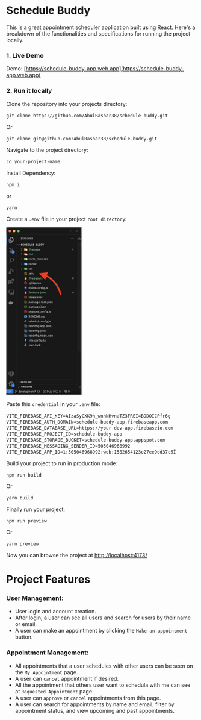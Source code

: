 # Schedule Buddy

This is a great appointment scheduler application built using React. Here's a breakdown of the functionalities and specifications for running the project locally.

### 1. Live Demo
Demo: [https://schedule-buddy-app.web.app](https://schedule-buddy-app.web.app)

### 2. Run it locally
Clone the repository into your projects directory:
```
git clone https://github.com/AbulBashar38/schedule-buddy.git
```
Or
```
git clone git@github.com:AbulBashar38/schedule-buddy.git
```
Navigate to the project directory:
```
cd your-project-name
```
Install Dependency:
```
npm i
```
or 
```
yarn
```
Create a `.env` file in your project `root directory`:

<img src="./src/assets/images/env.png" alt="env" width="200"/>

Paste this `credential` in your `.env` file:

```.env
VITE_FIREBASE_API_KEY=AIzaSyCXK9h_wnhNHvnaTZ3FREI4BDDOICPfr6g
VITE_FIREBASE_AUTH_DOMAIN=schedule-buddy-app.firebaseapp.com
VITE_FIREBASE_DATABASE_URL=https://your-dev-app.firebaseio.com
VITE_FIREBASE_PROJECT_ID=schedule-buddy-app
VITE_FIREBASE_STORAGE_BUCKET=schedule-buddy-app.appspot.com
VITE_FIREBASE_MESSAGING_SENDER_ID=505046968992
VITE_FIREBASE_APP_ID=1:505046968992:web:1582654123e27ee9dd37c5Ï

```
Build your project to run in production mode:
```
npm run build
```
Or
```
yarn build
```
Finally run your project:
```
npm run preview
```
Or
```
yarn preview
```
Now you can browse the project at [http://localhost:4173/](http://localhost:4173/)

# Project Features

### User Management:
- User login and account creation.
- After login, a user can see all users and search for users by their name or email.
- A user can make an appointment by clicking the ``Make an appointment`` button.

### Appointment Management:
- All appointments that a user schedules with other users can be seen on the `My Appointment` page.
- A user can `cancel` appointment if desired.
- All the appointment that others user want to schedula with me can see at `Requested Appointment` page.
- A user can `approve` or `cancel` appointments from this page.
- A user can search for appointments by name and email, filter by appointment status, and view upcoming and past appointments.
